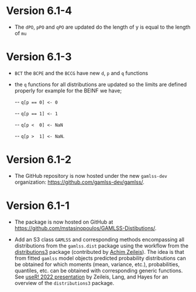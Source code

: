 
# Version 6.1-4

- The `dPO`, `pPO` and `qPO` are updated do the length of y is equal to the length of `mu` 

# Version 6.1-3

* `BCT` the `BCPE` and the `BCCG` have new `d`, `p` and `q` functions

*  the `q` functions for all distributions are updated so the limits are defined properly for example for the BEINF we have;

     -- `q[p == 0] <- 0`
     
     --   `q[p == 1] <- 1`
     
     --   `q[p <  0] <- NaN`
     
     --   `q[p >  1] <- NaN`.
          
   

# Version 6.1-2

* The GitHub repository is now hosted under the new `gamlss-dev` organization:
  <https://github.com/gamlss-dev/gamlss/>.


# Version 6.1-1

* The package is now hosted on GitHub at
  <https://github.com/mstasinopoulos/GAMLSS-Distibutions/>.

* Add an S3 class `GAMLSS` and corresponding methods encompassing all
  distributions from the `gamlss.dist` package using the workflow from the
  [distributions3](https://CRAN.R-project.org/package=distributions3) package
  (contributed by [Achim Zeileis](https://www.zeileis.org/)). The idea is that
  from fitted `gamlss` model objects predicted probability distributions
  can be obtained for which moments (mean, variance, etc.), probabilities,
  quantiles, etc. can be obtained with corresponding generic functions. See
  [useR! 2022 presentation](https://www.zeileis.org/news/user2022/) by
  Zeileis, Lang, and Hayes for an overview of the `distributions3` package.
